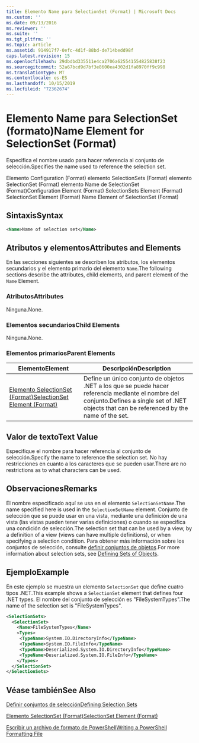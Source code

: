 ```yaml
---
title: Elemento Name para SelectionSet (Format) | Microsoft Docs
ms.custom: ''
ms.date: 09/13/2016
ms.reviewer: ''
ms.suite: ''
ms.tgt_pltfrm: ''
ms.topic: article
ms.assetid: 914917f7-0efc-4d1f-88bd-de714bedd98f
caps.latest.revision: 15
ms.openlocfilehash: 29dbdbd335511e4ca2706a625541554825838f23
ms.sourcegitcommit: 52a67bcd9d7bf3e8600ea4302d1fa8970ff9c998
ms.translationtype: MT
ms.contentlocale: es-ES
ms.lasthandoff: 10/15/2019
ms.locfileid: "72362674"
---
```

# <a name="name-element-for-selectionset-format"></a><span data-ttu-id="6ddd6-102">Elemento Name para SelectionSet (formato)</span><span class="sxs-lookup"><span data-stu-id="6ddd6-102">Name Element for SelectionSet (Format)</span></span>

<span data-ttu-id="6ddd6-103">Especifica el nombre usado para hacer referencia al conjunto de selección.</span><span class="sxs-lookup"><span data-stu-id="6ddd6-103">Specifies the name used to reference the selection set.</span></span>

<span data-ttu-id="6ddd6-104">Elemento Configuration (Format) elemento SelectionSets (Format) elemento SelectionSet (Format) elemento Name de SelectionSet (Format)</span><span class="sxs-lookup"><span data-stu-id="6ddd6-104">Configuration Element (Format) SelectionSets Element (Format) SelectionSet Element (Format) Name Element of SelectionSet (Format)</span></span>

## <a name="syntax"></a><span data-ttu-id="6ddd6-105">Sintaxis</span><span class="sxs-lookup"><span data-stu-id="6ddd6-105">Syntax</span></span>

```xml
<Name>Name of selection set</Name>
```

## <a name="attributes-and-elements"></a><span data-ttu-id="6ddd6-106">Atributos y elementos</span><span class="sxs-lookup"><span data-stu-id="6ddd6-106">Attributes and Elements</span></span>

<span data-ttu-id="6ddd6-107">En las secciones siguientes se describen los atributos, los elementos secundarios y el elemento primario del elemento `Name`.</span><span class="sxs-lookup"><span data-stu-id="6ddd6-107">The following sections describe the attributes, child elements, and parent element of the `Name` Element.</span></span>

### <a name="attributes"></a><span data-ttu-id="6ddd6-108">Atributos</span><span class="sxs-lookup"><span data-stu-id="6ddd6-108">Attributes</span></span>

<span data-ttu-id="6ddd6-109">Ninguna.</span><span class="sxs-lookup"><span data-stu-id="6ddd6-109">None.</span></span>

### <a name="child-elements"></a><span data-ttu-id="6ddd6-110">Elementos secundarios</span><span class="sxs-lookup"><span data-stu-id="6ddd6-110">Child Elements</span></span>

<span data-ttu-id="6ddd6-111">Ninguna.</span><span class="sxs-lookup"><span data-stu-id="6ddd6-111">None.</span></span>

### <a name="parent-elements"></a><span data-ttu-id="6ddd6-112">Elementos primarios</span><span class="sxs-lookup"><span data-stu-id="6ddd6-112">Parent Elements</span></span>

|<span data-ttu-id="6ddd6-113">Elemento</span><span class="sxs-lookup"><span data-stu-id="6ddd6-113">Element</span></span>|<span data-ttu-id="6ddd6-114">Descripción</span><span class="sxs-lookup"><span data-stu-id="6ddd6-114">Description</span></span>|
|-------------|-----------------|
|[<span data-ttu-id="6ddd6-115">Elemento SelectionSet (Format)</span><span class="sxs-lookup"><span data-stu-id="6ddd6-115">SelectionSet Element (Format)</span></span>](./selectionset-element-format.md)|<span data-ttu-id="6ddd6-116">Define un único conjunto de objetos .NET a los que se puede hacer referencia mediante el nombre del conjunto.</span><span class="sxs-lookup"><span data-stu-id="6ddd6-116">Defines a single set of .NET objects that can be referenced by the name of the set.</span></span>|

## <a name="text-value"></a><span data-ttu-id="6ddd6-117">Valor de texto</span><span class="sxs-lookup"><span data-stu-id="6ddd6-117">Text Value</span></span>

<span data-ttu-id="6ddd6-118">Especifique el nombre para hacer referencia al conjunto de selección.</span><span class="sxs-lookup"><span data-stu-id="6ddd6-118">Specify the name to reference the selection set.</span></span> <span data-ttu-id="6ddd6-119">No hay restricciones en cuanto a los caracteres que se pueden usar.</span><span class="sxs-lookup"><span data-stu-id="6ddd6-119">There are no restrictions as to what characters can be used.</span></span>

## <a name="remarks"></a><span data-ttu-id="6ddd6-120">Observaciones</span><span class="sxs-lookup"><span data-stu-id="6ddd6-120">Remarks</span></span>

<span data-ttu-id="6ddd6-121">El nombre especificado aquí se usa en el elemento `SelectionSetName`.</span><span class="sxs-lookup"><span data-stu-id="6ddd6-121">The name specified here is used in the `SelectionSetName` element.</span></span> <span data-ttu-id="6ddd6-122">Conjunto de selección que se puede usar en una vista, mediante una definición de una vista (las vistas pueden tener varias definiciones) o cuando se especifica una condición de selección.</span><span class="sxs-lookup"><span data-stu-id="6ddd6-122">The selection set that can be used by a view, by a definition of a view (views can have multiple definitions), or when specifying a selection condition.</span></span> <span data-ttu-id="6ddd6-123">Para obtener más información sobre los conjuntos de selección, consulte [definir conjuntos de objetos](./defining-selection-sets.md).</span><span class="sxs-lookup"><span data-stu-id="6ddd6-123">For more information about selection sets, see [Defining Sets of Objects](./defining-selection-sets.md).</span></span>

## <a name="example"></a><span data-ttu-id="6ddd6-124">Ejemplo</span><span class="sxs-lookup"><span data-stu-id="6ddd6-124">Example</span></span>

<span data-ttu-id="6ddd6-125">En este ejemplo se muestra un elemento `SelectionSet` que define cuatro tipos .NET.</span><span class="sxs-lookup"><span data-stu-id="6ddd6-125">This example shows a `SelectionSet` element that defines four .NET types.</span></span> <span data-ttu-id="6ddd6-126">El nombre del conjunto de selección es "FileSystemTypes".</span><span class="sxs-lookup"><span data-stu-id="6ddd6-126">The name of the selection set is "FileSystemTypes".</span></span>

```xml
<SelectionSets>
  <SelectionSet>
    <Name>FileSystemTypes</Name>
    <Types>
     <TypeName>System.IO.DirectoryInfo</TypeName>
     <TypeName>System.IO.FileInfo</TypeName>
     <TypeName>Deserialized.System.IO.DirectoryInfo</TypeName>
     <TypeName>Deserialized.System.IO.FileInfo</TypeName>
    </Types>
  </SelectionSet>
</SelectionSets>
```

## <a name="see-also"></a><span data-ttu-id="6ddd6-127">Véase también</span><span class="sxs-lookup"><span data-stu-id="6ddd6-127">See Also</span></span>

[<span data-ttu-id="6ddd6-128">Definir conjuntos de selección</span><span class="sxs-lookup"><span data-stu-id="6ddd6-128">Defining Selection Sets</span></span>](./defining-selection-sets.md)

[<span data-ttu-id="6ddd6-129">Elemento SelectionSet (Format)</span><span class="sxs-lookup"><span data-stu-id="6ddd6-129">SelectionSet Element (Format)</span></span>](./selectionset-element-format.md)

[<span data-ttu-id="6ddd6-130">Escribir un archivo de formato de PowerShell</span><span class="sxs-lookup"><span data-stu-id="6ddd6-130">Writing a PowerShell Formatting File</span></span>](./writing-a-powershell-formatting-file.md)
